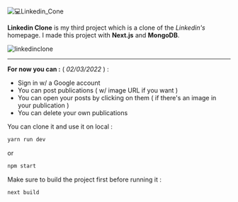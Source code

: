 ![💻Linkedin_Cone](https://user-images.githubusercontent.com/60575576/152460088-c699c8cb-164d-48c8-83b1-bf4bf7f8a02a.png)

**Linkedin Clone** is my third project which is a clone of the *Linkedin's* homepage. 
I made this project with **Next.js** and **MongoDB**.

![linkedinclone](https://user-images.githubusercontent.com/60575576/152459629-a95efb42-597f-46da-9474-ac3cdeb0ba88.png)

---
**For now you can :**
( _02/03/2022_ ) : 
* Sign in w/ a Google account
* You can post publications ( w/ image URL if you want )
* You can open your posts by clicking on them ( if there's an image in your publication )
* You can delete your own publications

You can clone it and use it on local :

```bash
yarn run dev
```
or
```bash
npm start
```
Make sure to build the project first before running it :

```bash
next build
```
